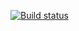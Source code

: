 [![Build status](https://ci.appveyor.com/api/projects/status/torly8mft9wfb74v/branch/master?svg=true)](https://ci.appveyor.com/project/grgr95/postmanecho-jfvke/branch/master)
